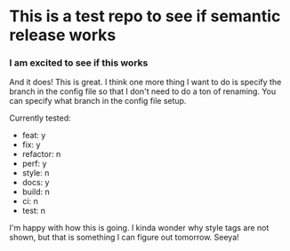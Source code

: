 # This is a test repo to see if semantic release works

### I am excited to see if this works

And it does! This is great. I think one more thing I want to do is specify the branch in the config file so that I don't need to do a ton of renaming.
You can specify what branch in the config file setup.

Currently tested:
- feat: y
- fix: y
- refactor: n
- perf: y
- style: n
- docs: y
- build: n
- ci: n
- test: n

I'm happy with how this is going. I kinda wonder why style tags are not shown, but that is something I can figure out tomorrow. Seeya!
